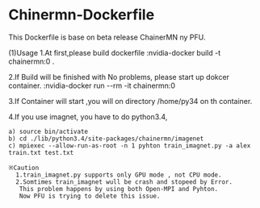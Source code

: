 # Chinermn-Dockerfile
This Dockerfile is base on beta release ChainerMN ny PFU.

(1)Usage
 1.At first,please build dockerfile
   :nvidia-docker build -t chainermn:0 .
   
 2.If Build will be finished with No problems, please start up dokcer container.
   :nvidia-docker run --rm -it chainermn:0
  
 3.If Container will start ,you will on directory /home/py34 on th container.
 
 4.If you use imagnet, you have to do python3.4,
 
    a) source bin/activate
    b) cd ./lib/python3.4/site-packages/chainermn/imagenet
    c) mpiexec --allow-run-as-root -n 1 pyhton train_imagnet.py -a alex train.txt test.txt 
    
    ※Caution
      1.train_imagnet.py supports only GPU mode , not CPU mode.
      2.Somtimes train_imagnet wull be crash and stopeed by Error.
       This problem happens by using both Open-MPI and Pyhton.
       Now PFU is trying to delete this issue.
